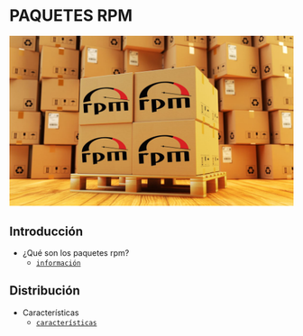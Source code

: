# PAQUETES RPM 
![PORTADA](img/RPM.jpg)

## Introducción
- ¿Qué son los paquetes rpm?
  - [`información`](contenido/introducción.md)

## Distribución
- Características
  - [`características`](contenido/distribución.md)
